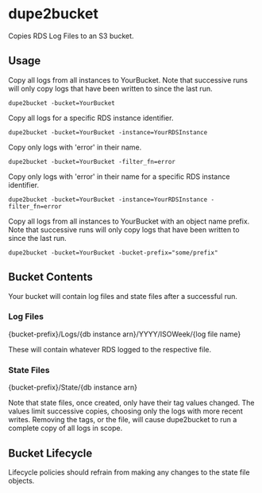 # dupe2bucket

Copies RDS Log Files to an S3 bucket.

## Usage

Copy all logs from all instances to YourBucket. Note that successive runs will only copy logs that have been written to since the last run.

    dupe2bucket -bucket=YourBucket

Copy all logs for a specific RDS instance identifier.

    dupe2bucket -bucket=YourBucket -instance=YourRDSInstance

Copy only logs with 'error' in their name.

    dupe2bucket -bucket=YourBucket -filter_fn=error

Copy only logs with 'error' in their name for a specific RDS instance identifier.

    dupe2bucket -bucket=YourBucket -instance=YourRDSInstance -filter_fn=error

Copy all logs from all instances to YourBucket with an object name prefix. Note that successive runs will only copy logs that have been written to since the last run.

    dupe2bucket -bucket=YourBucket -bucket-prefix="some/prefix"

## Bucket Contents

Your bucket will contain log files and state files after a successful run.

### Log Files

{bucket-prefix}/Logs/{db instance arn}/YYYY/ISOWeek/{log file name}

These will contain whatever RDS logged to the respective file.

### State Files

{bucket-prefix}/State/{db instance arn}

Note that state files, once created, only have their tag values changed. The values limit successive copies, choosing only the logs with more recent writes. Removing the tags, or the file, will cause dupe2bucket to run a complete copy of all logs in scope.

## Bucket Lifecycle

Lifecycle policies should refrain from making any changes to the state file objects.
